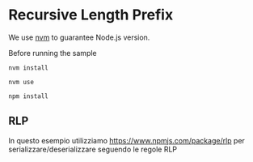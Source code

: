# Recursive Length Prefix

We use [nvm](https://github.com/nvm-sh/nvm#installing-and-updating) to guarantee Node.js version.

Before running the sample

`nvm install`

`nvm use`

`npm install`

## RLP

In questo esempio utilizziamo https://www.npmjs.com/package/rlp per serializzare/deserializzare seguendo le regole RLP
